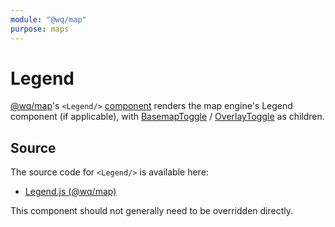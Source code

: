 ```yaml
---
module: "@wq/map"
purpose: maps
---
```


# Legend

[@wq/map]'s `<Legend/>` [component][index] renders the map engine's Legend component (if applicable), with [BasemapToggle] / [OverlayToggle] as children.

## Source

The source code for `<Legend/>` is available here:

 * [Legend.js (@wq/map)][map-src]

This component should not generally need to be overridden directly.

[index]: ./index.md
[@wq/map]: ../@wq/map.md
[BasemapToggle]: ./BasemapToggle.md
[OverlayToggle]: ./OverlayToggle.md
[map-src]: https://github.com/wq/wq.app/blob/main/packages/map/src/components/Legend.js
